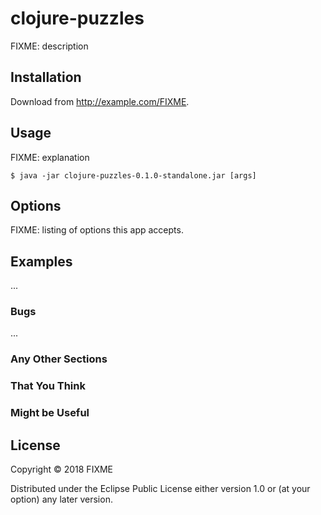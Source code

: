 # clojure-puzzles

FIXME: description

## Installation

Download from http://example.com/FIXME.

## Usage

FIXME: explanation

    $ java -jar clojure-puzzles-0.1.0-standalone.jar [args]

## Options

FIXME: listing of options this app accepts.

## Examples

...

### Bugs

...

### Any Other Sections
### That You Think
### Might be Useful

## License

Copyright © 2018 FIXME

Distributed under the Eclipse Public License either version 1.0 or (at
your option) any later version.
